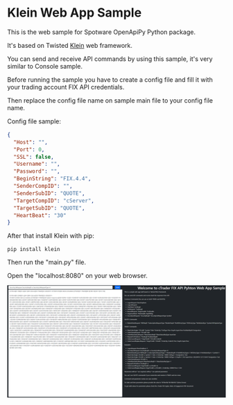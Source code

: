 # Klein Web App Sample

This is the web sample for Spotware OpenApiPy Python package.

It's based on Twisted [Klein](https://github.com/twisted/klein) web framework.

You can send and receive API commands by using this sample, it's very similar to Console sample.

Before running the sample you have to create a config file and fill it with your trading account FIX API credentials.

Then replace the config file name on sample main file to your config file name.

Config file sample:

```json
{
  "Host": "",
  "Port": 0,
  "SSL": false,
  "Username": "",
  "Password": "",
  "BeginString": "FIX.4.4",
  "SenderCompID": "",
  "SenderSubID": "QUOTE",
  "TargetCompID": "cServer",
  "TargetSubID": "QUOTE",
  "HeartBeat": "30"
}
```

After that install Klein with pip:
```
pip install klein
```

Then run the "main.py" file.

Open the "localhost:8080" on your web browser.

![Screenshot](screenshot.png)

